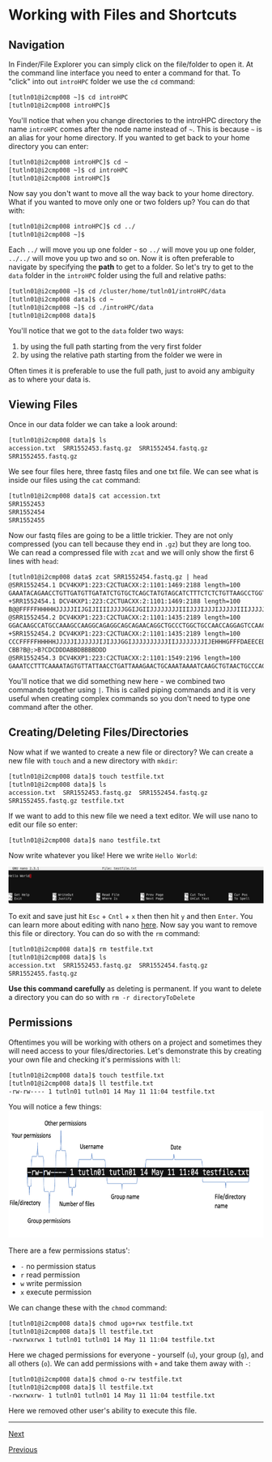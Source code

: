 # Working with Files and Shortcuts

## Navigation

In Finder/File Explorer you can simply click on the file/folder to open it. At the command line interface you need to enter a command for that. To "click" into out `introHPC` folder we use the `cd` command:

```
[tutln01@i2cmp008 ~]$ cd introHPC
[tutln01@i2cmp008 introHPC]$ 
```
You'll notice that when you change directories to the introHPC directory the name `introHPC` comes after the node name instead of `~`. This is because `~` is an alias for your home directory. If you wanted to get back to your home directory you can enter:

```
[tutln01@i2cmp008 introHPC]$ cd ~
[tutln01@i2cmp008 ~]$ cd introHPC
[tutln01@i2cmp008 introHPC]$
```

Now say you don't want to move all the way back to your home directory. What if you wanted to move only one or  two folders up? You can do that with:

```
[tutln01@i2cmp008 introHPC]$ cd ../
[tutln01@i2cmp008 ~]$
```

Each `../` will move you up one folder - so `../` will move you up one folder, `../../` will move you up two and so on. Now it is often preferable to navigate by specifying the **path** to get to a folder. So let's try to get to the `data` folder in the `introHPC` folder using the full and relative paths:

```
[tutln01@i2cmp008 ~]$ cd /cluster/home/tutln01/introHPC/data
[tutln01@i2cmp008 data]$ cd ~
[tutln01@i2cmp008 ~]$ cd ./introHPC/data
[tutln01@i2cmp008 data]$ 
```
You'll notice that we got to the `data` folder two ways: 
1. by using the full path starting from the very first folder
2. by using the relative path starting from the folder we were in

Often times it is preferable to use the full path, just to avoid any ambiguity as to where your data is. 

## Viewing Files

Once in our data folder we can take a look around:

```
[tutln01@i2cmp008 data]$ ls
accession.txt  SRR1552453.fastq.gz  SRR1552454.fastq.gz  SRR1552455.fastq.gz
```
We see four files here, three fastq files and one txt file. We can see what is inside our files using the `cat` command:

```
[tutln01@i2cmp008 data]$ cat accession.txt
SRR1552453 
SRR1552454 
SRR1552455
```

Now our fastq files are going to be a little trickier. They are not only compressed (you can tell because they end in `.gz`) but they are long too. We can read a compressed file with `zcat` and we will only show the first 6 lines with `head`:

```
[tutln01@i2cmp008 data$ zcat SRR1552454.fastq.gz | head
@SRR1552454.1 DCV4KXP1:223:C2CTUACXX:2:1101:1469:2188 length=100
GAAATACAGAACCTGTTGATGTTGATATCTGTGCTCAGCTATGTAGCATCTTTCTCTCTGTTAAGCCTGGTCAACATTAACCCAATGAAATGATTTGAAG
+SRR1552454.1 DCV4KXP1:223:C2CTUACXX:2:1101:1469:2188 length=100
B@@FFFFFHHHHHJJJJJIIJGIJIIIIJJJJGGIJGIIJJJJJJJJIIIJJJIJJJIJJJJJIIIJJJJJJJJJGHIJAGIHHHHFFFFFFEEEEEDED
@SRR1552454.2 DCV4KXP1:223:C2CTUACXX:2:1101:1435:2189 length=100
GGACAAGCCATGCCAAAGCCAAGGCAGAGGCAGCAGAACAGGCTGCCCTGGCTGCCAACCAGGAGTCCAACATCGCCCGTACATTGGCCAAGGAGCTGGC
+SRR1552454.2 DCV4KXP1:223:C2CTUACXX:2:1101:1435:2189 length=100
CCCFFFFFHHHHHJJJJJIJJJJJJIJIJJJGGIJJJJJJJJJJIIJJJJJJJJIJEHHHGFFFDAEECEDD?CBB?B@;>B?CDCDDDABBDBBBBDDD
@SRR1552454.3 DCV4KXP1:223:C2CTUACXX:2:1101:1549:2196 length=100
GAAATCCTTTCAAAATAGTGTTATTAACCTGATTAAAGAACTGCAAATAAAATCAAGCTGTAACTGCCCAGAATTCCATTTAAGTTACAGCCTGATTTTA
```
You'll notice that we did something new here - we combined two commands together using `|`. This is called piping commands and it is very useful when creating complex commands so you don't need to type one command after the other. 

## Creating/Deleting Files/Directories

Now what if we wanted to create a new file or directory? We can create a new file with `touch` and a new directory with `mkdir`:

```
[tutln01@i2cmp008 data]$ touch testfile.txt
[tutln01@i2cmp008 data]$ ls
accession.txt  SRR1552453.fastq.gz  SRR1552454.fastq.gz  SRR1552455.fastq.gz testfile.txt
```
If we want to add to this new file we need a text editor. We will use nano to edit our file so enter:

```
[tutln01@i2cmp008 data]$ nano testfile.txt
```
Now write whatever you like! Here we write `Hello World`:

<img src="../../images/nano.png" />

To exit and save just hit `Esc` + `Cntl` + `x` then then hit `y` and then `Enter`. You can learn more about editing with nano [here](https://www.nano-editor.org/dist/latest/cheatsheet.html). Now say you want to remove this file or directory. You can do so with the `rm` command:

```
[tutln01@i2cmp008 data]$ rm testfile.txt
[tutln01@i2cmp008 data]$ ls
accession.txt  SRR1552453.fastq.gz  SRR1552454.fastq.gz  SRR1552455.fastq.gz
```

**Use this command carefully** as deleting is permanent. If you want to delete a directory you can do so with `rm -r directoryToDelete`

## Permissions

Oftentimes you will be working with others on a project and sometimes they will need access to your files/directories. Let's demonstrate this by creating your own file and checking it's permissions with `ll`:


```
[tutln01@i2cmp008 data]$ touch testfile.txt
[tutln01@i2cmp008 data]$ ll testfile.txt
-rw-rw---- 1 tutln01 tutln01 14 May 11 11:04 testfile.txt
```

You will notice a few things:
<img src="../../images/permissions.png" height=250px/>

There are a few permissions status':

- `-` no permission status
- `r` read permission
- `w` write permission
- `x` execute permission

We can change these with the `chmod` command:

```
[tutln01@i2cmp008 data]$ chmod ugo+rwx testfile.txt
[tutln01@i2cmp008 data]$ ll testfile.txt
-rwxrwxrwx 1 tutln01 tutln01 14 May 11 11:04 testfile.txt
```

Here we chaged permissions for everyone - yourself (`u`), your group (`g`), and all others (`o`). We can add permissions with `+` and take them away with `-`:
```
[tutln01@i2cmp008 data]$ chmod o-rw testfile.txt
[tutln01@i2cmp008 data]$ ll testfile.txt
-rwxrwxrw- 1 tutln01 tutln01 14 May 11 11:04 testfile.txt
```

Here we removed other user's ability to execute this file.

_______________________________________________________________________________________________________________________________________________________

[Next](./introHPC3.md)

[Previous](./introHPC1.md)
